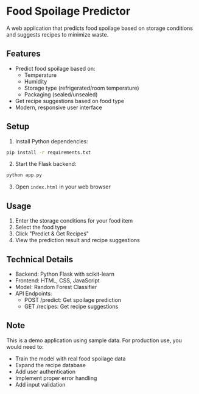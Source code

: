 # Food Spoilage Predictor

A web application that predicts food spoilage based on storage conditions and suggests recipes to minimize waste.

## Features

- Predict food spoilage based on:
  - Temperature
  - Humidity
  - Storage type (refrigerated/room temperature)
  - Packaging (sealed/unsealed)
- Get recipe suggestions based on food type
- Modern, responsive user interface

## Setup

1. Install Python dependencies:
```bash
pip install -r requirements.txt
```

2. Start the Flask backend:
```bash
python app.py
```

3. Open `index.html` in your web browser

## Usage

1. Enter the storage conditions for your food item
2. Select the food type
3. Click "Predict & Get Recipes"
4. View the prediction result and recipe suggestions

## Technical Details

- Backend: Python Flask with scikit-learn
- Frontend: HTML, CSS, JavaScript
- Model: Random Forest Classifier
- API Endpoints:
  - POST /predict: Get spoilage prediction
  - GET /recipes: Get recipe suggestions

## Note

This is a demo application using sample data. For production use, you would need to:
- Train the model with real food spoilage data
- Expand the recipe database
- Add user authentication
- Implement proper error handling
- Add input validation 